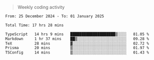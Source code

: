 > Weekly coding activity
<!--START_SECTION:waka-->

```txt
From: 25 December 2024 - To: 01 January 2025

Total Time: 17 hrs 28 mins

TypeScript   14 hrs 9 mins   ████████████████████▒░░░░   81.05 %
Markdown     1 hr 37 mins    ██▒░░░░░░░░░░░░░░░░░░░░░░   09.28 %
TeX          28 mins         ▓░░░░░░░░░░░░░░░░░░░░░░░░   02.72 %
Prisma       20 mins         ▒░░░░░░░░░░░░░░░░░░░░░░░░   01.97 %
TSConfig     14 mins         ▒░░░░░░░░░░░░░░░░░░░░░░░░   01.43 %
```

<!--END_SECTION:waka-->
